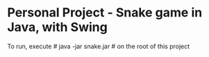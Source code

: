# Personal Project - Snake game in Java, with Swing

To run, execute # java -jar snake.jar # on the root of this project
